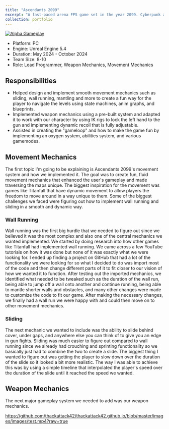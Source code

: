 ```yaml
---
title: "Ascendants 2099"
excerpt: "A fast-paced arena FPS game set in the year 2099. Cyberpunk androids are trying to control humans while Solarpunk soldiers are trying to take down the android regime. <br/><img src='/images/Ascendants-light-blue-with-glow.webp'>"
collection: portfolio
---
```


[![Alpha Gameplay](https://markdown-videos-api.jorgenkh.no/url?url=https%3A%2F%2Fyoutu.be%2FFyOAyGaxZUE)](https://youtu.be/FyOAyGaxZUE)

- Platform: PC
- Engine: Unreal Engine 5.4
- Duration: May 2024 - October 2024
- Team Size: 8-10
- Role: Lead Programmer, Weapon Mechanics, Movement Mechanics

## Responsibilities

- Helped design and implement smooth movement mechanics such as sliding, wall running, mantling and more to create a fun way for the player to navigate the levels using state machines, anim graphs, and blueprints.
- Implemented weapon mechanics using a pre-built system and adapted it to work with our character by using IK rigs to lock the left hand to the gun and implementing dynamic recoil that is fully adjustable.
- Assisted in creating the "gameloop" and how to make the game fun by implementing an oxygen system, abilities system, and various gamemodes.

## Movement Mechanics

The first topic I'm going to be explaining is Ascendants 2099's movement system and how we implemented it. The goal was to create fun, fluid movement mechanics that enhanced the user's gameplay and made traversing the maps unique. The biggest inspiration
for the movement was games like Titanfall that have dynamic movement to allow players the freedom to move around in a way unique to them. Some of the biggest challenges we faced were figuring out how to implement wall running and sliding in a smooth and dynamic way.

### Wall Running

Wall running was the first big hurdle that we needed to figure out since we believed it was the most complex and also one of the central mechanics we wanted implemented. We started by doing research into how other games like Titanfall had implemented wall running. We came across a few YouTube tutorials on how it was done but none of it was exactly what we were looking for. I ended up finding a project on GitHub that had a lot of the functionality we were looking for so what I decided to do was import most of the code and then change different parts of it to fit closer to our vision of how we wanted it to function. After testing out the imported mechanics, we identified what needed to be tweaked such as the duration of the wall run, being able to jump off a wall onto another and continue running, being able to mantle shorter walls and obstacles, and many other changes were made to customize the code to fit our game. After making the necessary changes, we finally had a wall run we were happy with and could then move on to other movement mechanics.

### Sliding

The next mechanic we wanted to include was the ability to slide behind cover, under gaps, and anywhere else you can think of to give you an edge in gun fights. Sliding was much easier to figure out compared to wall running since we already had crouching and sprinting functionality so we basically just had to combine the two to create a slide. The biggest thing I wanted to figure out was getting the player to slow down over the duration of the slide so it looked a bit more realistic. The way I was able to achieve this was by using a simple timeline that interpolated the player's speed over the duration of the slide until it reached the speed we wanted.

## Weapon Mechanics

The next major gameplay system we needed to add was our weapon mechanics.


https://github.com/thackattack42/thackattack42.github.io/blob/master/images/images/test.mp4?raw=true


